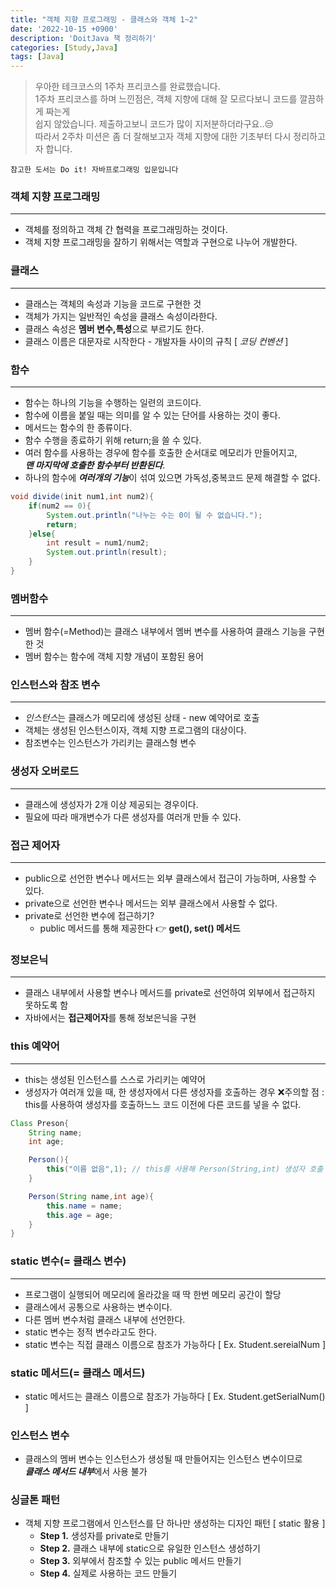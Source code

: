 ```yaml
---
title: "객체 지향 프로그래밍 - 클래스와 객체 1~2"
date: '2022-10-15 +0900'
description: 'DoitJava 책 정리하기'
categories: [Study,Java]
tags: [Java]
---
```


> 우아한 테크코스의 1주차 프리코스를 완료했습니다.                
> 1주차 프리코스를 하며 느낀점은, 객체 지향에 대해 잘 모르다보니 코드를 깔끔하게 짜는게             
> 쉽지 않았습니다. 제출하고보니 코드가 많이 지저분하더라구요..😒                                    
> 따라서 2주차 미션은 좀 더 잘해보고자 객체 지향에 대한 기초부터 다시 정리하고자 합니다.                              

```참고한 도서는 Do it! 자바프로그래밍 입문입니다```  

### **객체 지향 프로그래밍**
---

* 객체를 정의하고 객체 간 협력을 프로그래밍하는 것이다.        
* 객체 지향 프로그래밍을 잘하기 위해서는 역할과 구현으로 나누어 개발한다.             

### **클래스**
---
* 클래스는 객체의 속성과 기능을 코드로 구현한 것
* 객체가 가지는 일반적인 속성을 클래스 속성이라한다.
* 클래스 속성은 **멤버 변수,특성**으로 부르기도 한다.
* 클래스 이름은 대문자로 시작한다 - 개발자들 사이의 규칙 [ *코딩 컨벤션* ]

### **함수**
---
* 함수는 하나의 기능을 수행하는 일련의 코드이다.
* 함수에 이름을 붙일 때는 의미를 알 수 있는 단어를 사용하는 것이 좋다.
* 메서드는 함수의 한 종류이다.
* 함수 수행을 종료하기 위해 return;을 쓸 수 있다.
* 여러 함수를 사용하는 경우에 함수를 호출한 순서대로 메모리가 만들어지고,          
     ***맨 마지막에 호출한 함수부터 반환된다***.
* 하나의 함수에 ***여러개의 기능***이 섞여 있으면 가독성,중복코드 문제 해결할 수 없다.

```java
void divide(init num1,int num2){
    if(num2 == 0){
        System.out.println("나누는 수는 0이 될 수 없습니다.");
        return;
    }else{
        int result = num1/num2;
        System.out.println(result);
    }
}
```

### **멤버함수**
---
* 멤버 함수(=Method)는 클래스 내부에서 멤버 변수를 사용하여 클래스 기능을 구현한 것
* 멤버 함수는 함수에 객체 지향 개념이 포함된 용어

### **인스턴스와 참조 변수**
---
* *인스턴스*는 클래스가 메모리에 생성된 상태 - new 예약어로 호출
* 객체는 생성된 인스턴스이자, 객체 지향 프로그램의 대상이다.
* 참조변수는 인스턴스가 가리키는 클래스형 변수

### **생성자 오버로드**
---
* 클래스에 생성자가 2개 이상 제공되는 경우이다.
* 필요에 따라 매개변수가 다른 생성자를 여러개 만들 수 있다.

### **접근 제어자**
---
* public으로 선언한 변수나 메서드는 외부 클래스에서 접근이 가능하며, 사용할 수 있다.
* private으로 선언한 변수나 메서드는 외부 클래스에서 사용할 수 없다.
* private로 선언한 변수에 접근하기?
    - public 메서드를 통해 제공한다 👉 **get(), set() 메서드**

### **정보은닉**
---
* 클래스 내부에서 사용할 변수나 메서드를 private로 선언하여 외부에서 접근하지 못하도록 함
* 자바에서는 **접근제어자**를 통해 정보은닉을 구현

### **this 예약어**
---
* this는 생성된 인스턴스를 스스로 가리키는 예약어
* 생성자가 여러개 있을 때, 한 생성자에서 다른 생성자를 호출하는 경우
    ❌주의할 점 : this를 사용하여 생성자를 호출하느느 코드 이전에 다른 코드를 넣을 수 없다.

```java
Class Preson{
    String name;
    int age;

    Person(){
        this("이름 없음",1); // this를 사용해 Person(String,int) 생성자 호출
    }

    Person(String name,int age){
        this.name = name;
        this.age = age;
    }
}
```
### **static 변수(= 클래스 변수)**
---
* 프로그램이 실행되어 메모리에 올라갔을 때 딱 한번 메모리 공간이 할당
* 클래스에서 공통으로 사용하는 변수이다.
* 다른 멤버 변수처럼 클래스 내부에 선언한다.
* static 변수는 정적 변수라고도 한다.
* static 변수는 직접 클래스 이름으로 참조가 가능하다 [ Ex. Student.sereialNum ]

### **static 메서드(= 클래스 메서드)**
* static 메서드는 클래스 이름으로 참조가 가능하다 [ Ex. Student.getSerialNum() ]

### **인스턴스 변수**
* 클래스의 멤버 변수는 인스턴스가 생성될 때 만들어지는 인스턴스 변수이므로             
    ***클래스 메서드 내부***에서 사용 불가

### **싱글톤 패턴**
* 객체 지향 프로그램에서 인스턴스를 단 하나만 생성하는 디자인 패턴 [ static 활용 ]
    - **Step 1.** 생성자를 private로 만들기
    - **Step 2.** 클래스 내부에 static으로 유일한 인스턴스 생성하기
    - **Step 3.** 외부에서 참조할 수 있는 public 메서드 만들기
    - **Step 4.** 실제로 사용하는 코드 만들기
